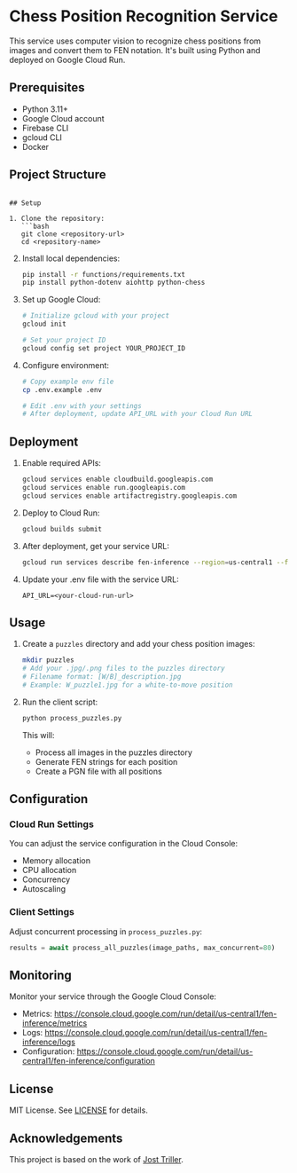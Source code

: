 # Chess Position Recognition Service

This service uses computer vision to recognize chess positions from images and convert them to FEN notation. It's built using Python and deployed on Google Cloud Run.

## Prerequisites

- Python 3.11+
- Google Cloud account
- Firebase CLI
- gcloud CLI
- Docker

## Project Structure

````

## Setup

1. Clone the repository:
   ```bash
   git clone <repository-url>
   cd <repository-name>
````

2. Install local dependencies:

   ```bash
   pip install -r functions/requirements.txt
   pip install python-dotenv aiohttp python-chess
   ```

3. Set up Google Cloud:

   ```bash
   # Initialize gcloud with your project
   gcloud init

   # Set your project ID
   gcloud config set project YOUR_PROJECT_ID
   ```

4. Configure environment:

   ```bash
   # Copy example env file
   cp .env.example .env

   # Edit .env with your settings
   # After deployment, update API_URL with your Cloud Run URL
   ```

## Deployment

1. Enable required APIs:

   ```bash
   gcloud services enable cloudbuild.googleapis.com
   gcloud services enable run.googleapis.com
   gcloud services enable artifactregistry.googleapis.com
   ```

2. Deploy to Cloud Run:

   ```bash
   gcloud builds submit
   ```

3. After deployment, get your service URL:

   ```bash
   gcloud run services describe fen-inference --region=us-central1 --format='value(status.url)'
   ```

4. Update your .env file with the service URL:
   ```
   API_URL=<your-cloud-run-url>
   ```

## Usage

1. Create a `puzzles` directory and add your chess position images:

   ```bash
   mkdir puzzles
   # Add your .jpg/.png files to the puzzles directory
   # Filename format: [W/B]_description.jpg
   # Example: W_puzzle1.jpg for a white-to-move position
   ```

2. Run the client script:

   ```bash
   python process_puzzles.py
   ```

   This will:

   - Process all images in the puzzles directory
   - Generate FEN strings for each position
   - Create a PGN file with all positions

## Configuration

### Cloud Run Settings

You can adjust the service configuration in the Cloud Console:

- Memory allocation
- CPU allocation
- Concurrency
- Autoscaling

### Client Settings

Adjust concurrent processing in `process_puzzles.py`:

```python
results = await process_all_puzzles(image_paths, max_concurrent=80)
```

## Monitoring

Monitor your service through the Google Cloud Console:

- Metrics: https://console.cloud.google.com/run/detail/us-central1/fen-inference/metrics
- Logs: https://console.cloud.google.com/run/detail/us-central1/fen-inference/logs
- Configuration: https://console.cloud.google.com/run/detail/us-central1/fen-inference/configuration

## License

MIT License. See [LICENSE](LICENSE) for details.

## Acknowledgements

This project is based on the work of [Jost Triller](https://github.com/tsoj/Chess_diagram_to_FEN).
